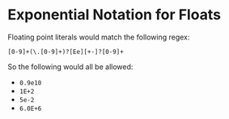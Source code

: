 # Exponential Notation for Floats

Floating point literals would match the following regex:

`[0-9]+(\.[0-9]+)?[Ee][+-]?[0-9]+`

So the following would all be allowed:

- `0.9e10`
- `1E+2`
- `5e-2`
- `6.0E+6`

